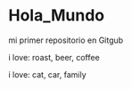 # Hola_Mundo

mi primer repositorio en Gitgub

i love: roast, beer, coffee

i love: cat, car, family
